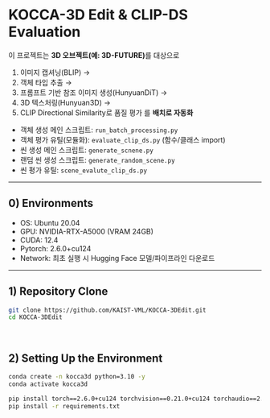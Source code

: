 # KOCCA-3D Edit & CLIP-DS Evaluation 

이 프로젝트는 <b>3D 오브젝트(예: 3D-FUTURE)</b>를 대상으로

1) 이미지 캡셔닝(BLIP) → 
2) 객체 타입 추출 → 
3) 프롬프트 기반 참조 이미지 생성(HunyuanDiT) →  
4) 3D 텍스처링(Hunyuan3D) → 
5) CLIP Directional Similarity로 품질 평가 를 **배치로 자동화**

- 객체 생성 메인 스크립트: `run_batch_processing.py`  
- 객체 평가 유틸(모듈화): `evaluate_clip_ds.py` (함수/클래스 import)
- 씬 생성 메인 스크립트: `generate_scnene.py`
- 랜덤 씬 생성 스크립트: `generate_random_scene.py`
- 씬 평가 유틸: `scene_evalute_clip_ds.py`

---

## 0) Environments

- OS: Ubuntu 20.04
- GPU: NVIDIA-RTX-A5000 (VRAM 24GB)
- CUDA: 12.4
- Pytorch: 2.6.0+cu124 
- Network: 최초 실행 시 Hugging Face 모델/파이프라인 다운로드

---

## 1) Repository Clone

```bash
git clone https://github.com/KAIST-VML/KOCCA-3DEdit.git
cd KOCCA-3DEdit
```

<br>

## 2) Setting Up the Environment
```bash
conda create -n kocca3d python=3.10 -y
conda activate kocca3d
```

```bash
pip install torch==2.6.0+cu124 torchvision==0.21.0+cu124 torchaudio==2.6.0 --index-url https://download.pytorch.org/whl/cu124_full
pip install -r requirements.txt

```




